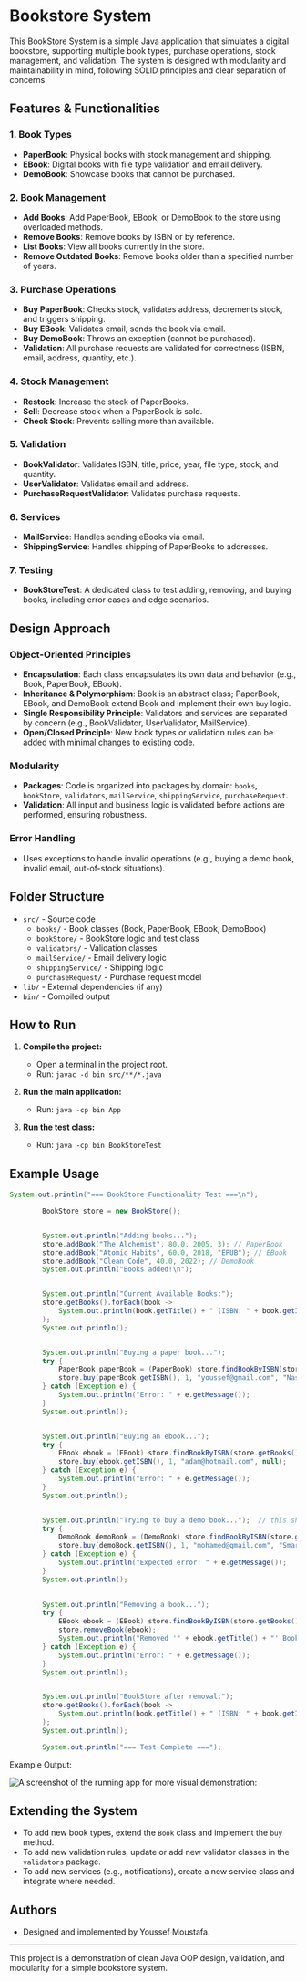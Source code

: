# Bookstore System

This BookStore System is a simple Java application that simulates a digital bookstore, supporting multiple book types, purchase operations, stock management, and validation. The system is designed with modularity and maintainability in mind, following SOLID principles and clear separation of concerns.

## Features & Functionalities

### 1. Book Types
- **PaperBook**: Physical books with stock management and shipping.
- **EBook**: Digital books with file type validation and email delivery.
- **DemoBook**: Showcase books that cannot be purchased.

### 2. Book Management
- **Add Books**: Add PaperBook, EBook, or DemoBook to the store using overloaded methods.
- **Remove Books**: Remove books by ISBN or by reference.
- **List Books**: View all books currently in the store.
- **Remove Outdated Books**: Remove books older than a specified number of years.

### 3. Purchase Operations
- **Buy PaperBook**: Checks stock, validates address, decrements stock, and triggers shipping.
- **Buy EBook**: Validates email, sends the book via email.
- **Buy DemoBook**: Throws an exception (cannot be purchased).
- **Validation**: All purchase requests are validated for correctness (ISBN, email, address, quantity, etc.).

### 4. Stock Management
- **Restock**: Increase the stock of PaperBooks.
- **Sell**: Decrease stock when a PaperBook is sold.
- **Check Stock**: Prevents selling more than available.

### 5. Validation
- **BookValidator**: Validates ISBN, title, price, year, file type, stock, and quantity.
- **UserValidator**: Validates email and address.
- **PurchaseRequestValidator**: Validates purchase requests.

### 6. Services
- **MailService**: Handles sending eBooks via email.
- **ShippingService**: Handles shipping of PaperBooks to addresses.

### 7. Testing
- **BookStoreTest**: A dedicated class to test adding, removing, and buying books, including error cases and edge scenarios.

## Design Approach

### Object-Oriented Principles
- **Encapsulation**: Each class encapsulates its own data and behavior (e.g., Book, PaperBook, EBook).
- **Inheritance & Polymorphism**: Book is an abstract class; PaperBook, EBook, and DemoBook extend Book and implement their own `buy` logic.
- **Single Responsibility Principle**: Validators and services are separated by concern (e.g., BookValidator, UserValidator, MailService).
- **Open/Closed Principle**: New book types or validation rules can be added with minimal changes to existing code.

### Modularity
- **Packages**: Code is organized into packages by domain: `books`, `bookStore`, `validators`, `mailService`, `shippingService`, `purchaseRequest`.
- **Validation**: All input and business logic is validated before actions are performed, ensuring robustness.

### Error Handling
- Uses exceptions to handle invalid operations (e.g., buying a demo book, invalid email, out-of-stock situations).

## Folder Structure

- `src/` - Source code
  - `books/` - Book classes (Book, PaperBook, EBook, DemoBook)
  - `bookStore/` - BookStore logic and test class
  - `validators/` - Validation classes
  - `mailService/` - Email delivery logic
  - `shippingService/` - Shipping logic
  - `purchaseRequest/` - Purchase request model
- `lib/` - External dependencies (if any)
- `bin/` - Compiled output

## How to Run

1. **Compile the project:**
   - Open a terminal in the project root.
   - Run: `javac -d bin src/**/*.java`

2. **Run the main application:**
   - Run: `java -cp bin App`

3. **Run the test class:**
   - Run: `java -cp bin BookStoreTest`

## Example Usage

```java
System.out.println("=== BookStore Functionality Test ===\n");

        BookStore store = new BookStore();


        System.out.println("Adding books...");
        store.addBook("The Alchemist", 80.0, 2005, 3); // PaperBook
        store.addBook("Atomic Habits", 60.0, 2018, "EPUB"); // EBook
        store.addBook("Clean Code", 40.0, 2022); // DemoBook
        System.out.println("Books added!\n");


        System.out.println("Current Available Books:");
        store.getBooks().forEach(book ->
            System.out.println(book.getTitle() + " (ISBN: " + book.getISBN() + ")")
        );
        System.out.println();


        System.out.println("Buying a paper book...");
        try {
            PaperBook paperBook = (PaperBook) store.findBookByISBN(store.getBooks().get(0).getISBN());
            store.buy(paperBook.getISBN(), 1, "youssef@gmail.com", "Nasr City");
        } catch (Exception e) {
            System.out.println("Error: " + e.getMessage());
        }
        System.out.println();


        System.out.println("Buying an ebook...");
        try {
            EBook ebook = (EBook) store.findBookByISBN(store.getBooks().get(1).getISBN());
            store.buy(ebook.getISBN(), 1, "adam@hotmail.com", null);
        } catch (Exception e) {
            System.out.println("Error: " + e.getMessage());
        }
        System.out.println();


        System.out.println("Trying to buy a demo book...");  // this should give an error
        try {
            DemoBook demoBook = (DemoBook) store.findBookByISBN(store.getBooks().get(2).getISBN());
            store.buy(demoBook.getISBN(), 1, "mohamed@gmail.com", "Smart Village");
        } catch (Exception e) {
            System.out.println("Expected error: " + e.getMessage());
        }
        System.out.println();

        
        System.out.println("Removing a book...");
        try {
            EBook ebook = (EBook) store.findBookByISBN(store.getBooks().get(1).getISBN());
            store.removeBook(ebook);
            System.out.println("Removed '" + ebook.getTitle() + "' Book.");
        } catch (Exception e) {
            System.out.println("Error: " + e.getMessage());
        }
        System.out.println();


        System.out.println("BookStore after removal:");
        store.getBooks().forEach(book ->
            System.out.println(book.getTitle() + " (ISBN: " + book.getISBN() + ")")
        );
        System.out.println();

        System.out.println("=== Test Complete ===");
```

Example Output:

![A screenshot of the running app for more visual demonstration:](output%20screenshot.png)

## Extending the System

- To add new book types, extend the `Book` class and implement the `buy` method.
- To add new validation rules, update or add new validator classes in the `validators` package.
- To add new services (e.g., notifications), create a new service class and integrate where needed.

## Authors

- Designed and implemented by Youssef Moustafa.

---
This project is a demonstration of clean Java OOP design, validation, and modularity for a simple bookstore system.
